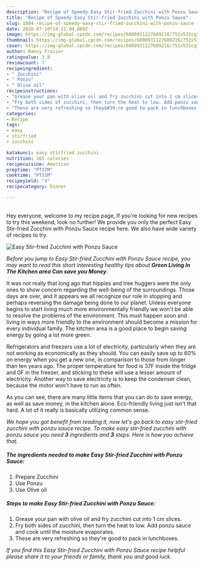 ```yaml
---
description: "Recipe of Speedy Easy Stir-fried Zucchini with Ponzu Sauce"
title: "Recipe of Speedy Easy Stir-fried Zucchini with Ponzu Sauce"
slug: 1684-recipe-of-speedy-easy-stir-fried-zucchini-with-ponzu-sauce
date: 2020-07-10T14:21:04.809Z
image: https://img-global.cpcdn.com/recipes/6000931127689216/751x532cq70/easy-stir-fried-zucchini-with-ponzu-sauce-recipe-main-photo.jpg
thumbnail: https://img-global.cpcdn.com/recipes/6000931127689216/751x532cq70/easy-stir-fried-zucchini-with-ponzu-sauce-recipe-main-photo.jpg
cover: https://img-global.cpcdn.com/recipes/6000931127689216/751x532cq70/easy-stir-fried-zucchini-with-ponzu-sauce-recipe-main-photo.jpg
author: Nancy Frazier
ratingvalue: 3.8
reviewcount: 7
recipeingredient:
- " Zucchini"
- " Ponzu"
- " Olive oil"
recipeinstructions:
- "Grease your pan with olive oil and fry zucchini cut into 1 cm slices."
- "Fry both sides of zucchini, then turn the heat to low. Add ponzu sauce and cook until the moisture evaporates."
- "These are very refreshing so they&#39;re good to pack in lunchboxes."
categories:
- Recipe
tags:
- easy
- stirfried
- zucchini

katakunci: easy stirfried zucchini 
nutrition: 165 calories
recipecuisine: American
preptime: "PT37M"
cooktime: "PT31M"
recipeyield: "3"
recipecategory: Dinner

---
```

<br>
Hey everyone, welcome to my recipe page, If you're looking for new recipes to try this weekend, look no further! We provide you only the perfect Easy Stir-fried Zucchini with Ponzu Sauce recipe here. We also have wide variety of recipes to try.
<br>


![Easy Stir-fried Zucchini with Ponzu Sauce](https://img-global.cpcdn.com/recipes/6000931127689216/751x532cq70/easy-stir-fried-zucchini-with-ponzu-sauce-recipe-main-photo.jpg)

<i>Before you jump to Easy Stir-fried Zucchini with Ponzu Sauce recipe, you may want to read this short interesting healthy tips about 
<strong>Green Living In The Kitchen area Can save you Money</strong>.</i>
</br>

It was not really that long ago that hippies and tree huggers were the only ones to show concern regarding the well-being of the surroundings. Those days are over, and it appears we all recognize our role in stopping and perhaps reversing the damage being done to our planet. Unless everyone begins to start living much more environmentally friendly we won't be able to resolve the problems of the environment. This must happen soon and living in ways more friendly to the environment should become a mission for every individual family. The kitchen area is a good place to begin saving energy by going a lot more green.

Refrigerators and freezers use a lot of electricity, particularly when they are not working as economically as they should. You can easily save up to 60% on energy when you get a new one, in comparison to those from longer than ten years ago. The proper temperature for food is 37F inside the fridge and 0F in the freezer, and sticking to these will use a lesser amount of electricity. Another way to save electricity is to keep the condenser clean, because the motor won't have to run as often.

As you can see, there are many little items that you can do to save energy, as well as save money, in the kitchen alone. Eco-friendly living just isn't that hard. A lot of it really is basically utilizing common sense.


<i>We hope you got benefit from reading it, now let's go back to easy stir-fried zucchini with ponzu sauce recipe. To make easy stir-fried zucchini with ponzu sauce you need <strong>3</strong> ingredients and <strong>3</strong> steps. Here is how you achieve that.
</i>

##### The ingredients needed to make Easy Stir-fried Zucchini with Ponzu Sauce:

1. Prepare  Zucchini
1. Use  Ponzu
1. Use  Olive oil


##### Steps to make Easy Stir-fried Zucchini with Ponzu Sauce:

1. Grease your pan with olive oil and fry zucchini cut into 1 cm slices.
1. Fry both sides of zucchini, then turn the heat to low. Add ponzu sauce and cook until the moisture evaporates.
1. These are very refreshing so they&#39;re good to pack in lunchboxes.


<i>If you find this Easy Stir-fried Zucchini with Ponzu Sauce recipe helpful please share it to your friends or family, thank you and good luck.</i>
